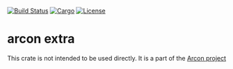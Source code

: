 [![Build Status](https://dev.azure.com/arcon-cda/arcon/_apis/build/status/cda-group.arcon?branchName=master)](https://dev.azure.com/arcon-cda/arcon/_build/latest?definitionId=1&branchName=master)
[![Cargo](https://img.shields.io/badge/crates.io-v0.1.0-orange)](https://crates.io/crates/arcon_extra)
[![License](https://img.shields.io/badge/License-BSD%203--Clause-blue)](https://github.com/cda-group/arcon)

# arcon extra

This crate is not intended to be used directly. It is a part of the [Arcon project](https://github.com/cda-group/arcon)
